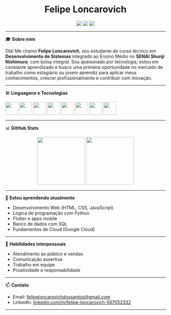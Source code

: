 <h1 align="center">Felipe Loncarovich</h1>

<p align="center">
  <img src="https://img.shields.io/badge/Estudante-Técnico%20em%20Desenvolvimento%20de%20Sistemas-blue" />
  <img src="https://img.shields.io/badge/SENAI-Shunji%20Nishimura-critical" />
  <img src="https://img.shields.io/badge/Buscando-Estágio%20ou%20Aprendiz-success" />
</p>

---

🎓 **Sobre mim**

Olá! Me chamo **Felipe Loncarovich**, sou estudante do curso técnico em **Desenvolvimento de Sistemas** integrado ao Ensino Médio no **SENAI Shunji Nishimura**, com bolsa integral. Sou apaixonado por tecnologia, estou em constante aprendizado e busco uma primeira oportunidade no mercado de trabalho como estagiário ou jovem aprendiz para aplicar meus conhecimentos, crescer profissionalmente e contribuir com inovação.

---

🛠️ **Linguagens e Tecnologias**
<p>
  <img src="https://cdn.jsdelivr.net/gh/devicons/devicon/icons/html5/html5-original.svg" width="40"/>
  <img src="https://cdn.jsdelivr.net/gh/devicons/devicon/icons/css3/css3-original.svg" width="40"/>
  <img src="https://cdn.jsdelivr.net/gh/devicons/devicon/icons/javascript/javascript-original.svg" width="40"/>
  <img src="https://cdn.jsdelivr.net/gh/devicons/devicon/icons/git/git-original.svg" width="40"/>
  <img src="https://cdn.jsdelivr.net/gh/devicons/devicon/icons/flutter/flutter-original.svg" width="40"/>
  <img src="https://cdn.jsdelivr.net/gh/devicons/devicon/icons/python/python-original.svg" width="40"/>
  <img src="https://cdn.jsdelivr.net/gh/devicons/devicon/icons/mysql/mysql-original.svg" width="40"/>
  <img src="https://cdn.jsdelivr.net/gh/devicons/devicon/icons/googlecloud/googlecloud-original.svg" width="40"/>
</p>

---

📊 **GitHub Stats**

<p align="center">
  <img height="150em" src="https://github-readme-stats.vercel.app/api?username=floncarovich11&show_icons=true&theme=tokyonight"/>
  <img height="150em" src="https://github-readme-stats.vercel.app/api/top-langs/?username=floncarovich11&layout=compact&langs_count=8&theme=tokyonight"/>
</p>

---

🌱 **Estou aprendendo atualmente**
- Desenvolvimento Web (HTML, CSS, JavaScript)
- Lógica de programação com Python
- Flutter e apps mobile
- Banco de dados com SQL
- Fundamentos de Cloud (Google Cloud)

---

🤝 **Habilidades interpessoais**
- Atendimento ao público e vendas
- Comunicação assertiva
- Trabalho em equipe
- Proatividade e responsabilidade

---

📫 **Contato**
- Email: felipeloncarovichdossantos@gmail.com  
- LinkedIn: [linkedin.com/in/felipe-loncarovich-567052332](https://www.linkedin.com/in/felipe-loncarovich-567052332)

---

<!--
**floncarovich11/floncarovich11** is a ✨ special ✨ repository because its `README.md` appears on your GitHub profile.
-->
